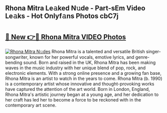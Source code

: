 ## Rhona Mitra Le𝚊ked N𝚞de - Part-sEm Video Le𝚊ks - Hot Onlyf𝚊ns Photos cbC7j

# <h2><a href="http://ab90549.deff.icu/?id=Rhona+Mitra">🔗 New 👉🔴 Rhona Mitra VIDEO Photos</a></h2>

[![Rhona Mitra N𝚞des](https://i.imgur.com/rIISA9y.gif)](http://ab90549.deff.icu/?id=Rhona+Mitra)
Rhona Mitra is a talented and versatile British singer-songwriter, known for her powerful vocals, emotive lyrics, and genre-bending sound. Born and raised in the UK, Rhona Mitra has been making waves in the music industry with her unique blend of pop, rock, and electronic elements. With a strong online presence and a growing fan base, Rhona Mitra is an artist to watch in the years to come. Rhona Mitra (b. 1990) is a contemporary artist whose innovative and thought-provoking works have captured the attention of the art world. Born in London, England, Rhona Mitra's artistic journey began at a young age, and her dedication to her craft has led her to become a force to be reckoned with in the contemporary art scene.
